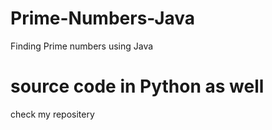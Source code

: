 # Prime-Numbers-Java
Finding Prime numbers using Java
<h1> source code in Python as well</h1>
check my repositery 
<link href="https://github.com/Gopalkataria/Prime-Numbers">
